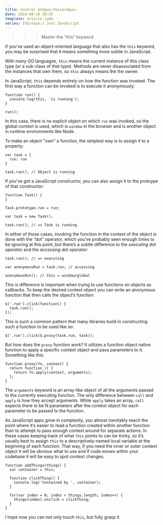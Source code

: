 ```yaml
---
title: Control &ldquo;this&rdquo;
date: 2014-08-18 20:55
template: article.jade
series: It&rsquo;s Just JavaScript
---
```


>>> Master the &ldquo;this&rdquo; keyword

If you&rsquo;ve used an object-oriented language that also has the `this` keyword, you may be surprised that it means something more subtle in JavaScript.

With many OO languages, `this` means the current instance of this class type (or a sub-class of that type). Methods are never disassociated from the instances that own them, so `this` always means the the owner.

In JavaScript, `this` depends entirely on how the function was invoked. The first way a function can be invoked is to execute it anonymously:

```
function run() {
  console.log(this, 'is running');
}

run();
```

In this case, there is no explicit object on which `run` was invoked, so the global context is used, which is `window` in the browser and is another object in runtime environments like Node.

To make an object "own" a function, the simplest way is to assign it to a property:

```
var task = {
  run: run
}

task.run(); // Object is running
```

If you&rsquo;ve got a JavaScript constructor, you can also assign it to the protoype of that constructor:

```
function Task() {
}

Task.prototype.run = run;

var task = new Task();

task.run(); // => Task is running
```

In either of those cases, invoking the function in the context of the object is done with the &ldquo;dot&rdquo; operator, which you&rsquo;ve probably seen enough times to be ignoring at this point, but there&rsquo;s a subtle difference to the *executing dot operator* and the *accessing dot operator*:

```
task.run(); // => executing

var anonymousRun = task.run; // accessing

anonymousRun(); // this = window/global
```

This is difference is important when trying to use functions on objects as callbacks. To keep the desired context object you can write an anonymous function that then calls the object&rsquo;s function:

```
$('.run').click(function() {
  task.run();
});
```

This is such a common pattern that many libraries build in constructing such a function to be used like so:

```
$('.run').click($.proxy(task.run, task));
```

But how does the `proxy` function work? It utilizes a function object native function to apply a specific context object and pass parameters to it. Something like this:

```
function proxy(fn, context) {
  return function () {
    return fn.apply(context, arguments);
  };
}
```

The `arguments` keyword is an array-like object of all the arguments passed  to the currently executing function. The only difference between `call` and `apply` is how they accept arguments. While `apply` takes an array, `call` expects there to be N parameters after the context object for each parameter to be passed to the function.

As JavaScript apps grow in complexity, you almost inevitably reach the point where it&rsquo;s easier to read a function created within another function than to attempt to pass enough context around for separate actions. In these cases keeping track of what `this` points to can be tricky, so it&rsquo;s usually best to assign `this` to a descriptively-named local variable at the beginning of each function. That way, if you need the inner or outer context object it will be obvious what to use and if code moves within your codebase it will be easy to spot context changes.

```
function addThings(things) {
  var container = this;
  
  function clickThing() {
    console.log('Contained by ', container);
  }
  
  for(var index = 0; index < things.length; index++) {
    things[index].onclick = clickThing;
  }
}
```

I hope now you can not only touch `this`, but fully grasp it.